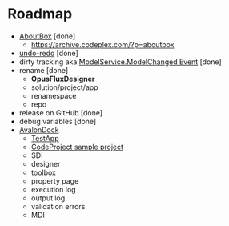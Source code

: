 # Roadmap
* [AboutBox](https://www.nuget.org/packages/AboutBox/) [done]
  * https://archive.codeplex.com/?p=aboutbox
* [undo-redo](https://docs.microsoft.com/en-us/archive/blogs/kushals/undo-redo-programmatically) [done]
* dirty tracking aka  [ModelService.ModelChanged Event](https://docs.microsoft.com/en-us/dotnet/api/system.activities.presentation.services.modelservice.modelchanged?view=netframework-4.8) [done]
* rename [done]
  * **OpusFluxDesigner**
  * solution/project/app
  * renamespace
  * repo
* release on GitHub [done]
* debug variables [done]
* [AvalonDock](https://github.com/Dirkster99/AvalonDock)
  * [TestApp](https://github.com/Dirkster99/AvalonDock/tree/master/source/TestApp)
  * [CodeProject sample project](https://www.codeproject.com/Articles/239342/AvalonDock-and-MVVM)
  * SDI
  * designer
  * toolbox
  * property page
  * execution log
  * output log
  * validation errors
  * MDI

